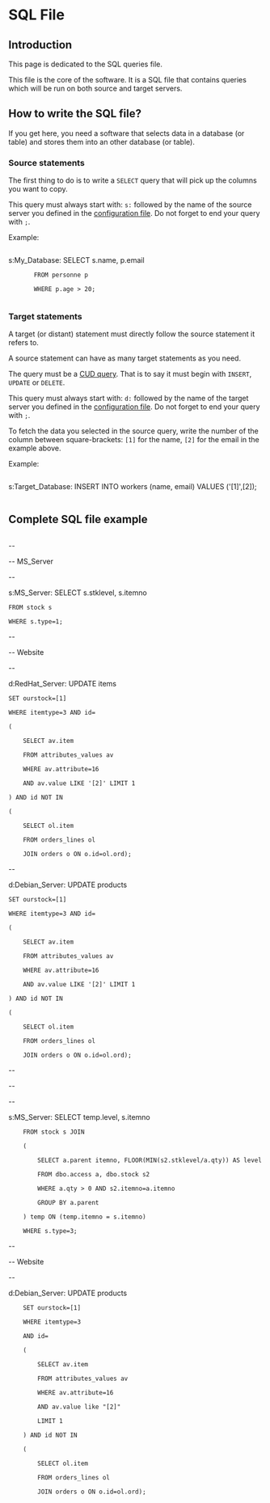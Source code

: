 # SQL File #

## Introduction ##
This page is dedicated to the SQL queries file.

This file is the core of the software. It is a SQL file that contains queries which will be run on both source and target servers.

## How to write the SQL file? ##

If you get here, you need a software that selects data in a database (or table) and stores them into an other database (or table).

### Source statements ###
The first thing to do is to write a `SELECT` query that will pick up the columns you want to copy.

This query must always start with: `s:` followed by the name of the source server you defined in the [configuration file](ConfigurationFile#Database_description.md).
Do not forget to end your query with `;`.

Example:
```sql

```
s:My_Database: SELECT s.name, p.email

	       FROM personne p

	       WHERE p.age > 20;
```
```

### Target statements ###

A target (or distant) statement must directly follow the source statement it refers to.

A source statement can have as many target statements as you need.

The query must be a [CUD query](http://en.wikipedia.org/wiki/Create,_read,_update_and_delete). That is to say it must begin with `INSERT`, `UPDATE` or `DELETE`.

This query must always start with: `d:` followed by the name of the target server you defined in the [configuration file](ConfigurationFile#Database_description.md).
Do not forget to end your query with `;`.

To fetch the data you selected in the source query, write the number of the column between square-brackets: `[1]` for the name, `[2]` for the email in the example above.

Example:
```sql

```
s:Target_Database: INSERT INTO workers (name, email)
                   VALUES ('[1]',[2]);
```
```

## Complete SQL file example ##
```sql

```
--

-- MS_Server

--

s:MS_Server: SELECT s.stklevel, s.itemno

	FROM stock s

	WHERE s.type=1;

--

-- Website

--

d:RedHat_Server: UPDATE items

	SET ourstock=[1]

	WHERE itemtype=3 AND id=

	(

		SELECT av.item

		FROM attributes_values av

		WHERE av.attribute=16

		AND av.value LIKE '[2]' LIMIT 1

	) AND id NOT IN

	(

		SELECT ol.item

		FROM orders_lines ol

		JOIN orders o ON o.id=ol.ord);

--

d:Debian_Server: UPDATE products

	SET ourstock=[1]

	WHERE itemtype=3 AND id=

	(

		SELECT av.item

		FROM attributes_values av

		WHERE av.attribute=16

		AND av.value LIKE '[2]' LIMIT 1

	) AND id NOT IN

	(

		SELECT ol.item

		FROM orders_lines ol

		JOIN orders o ON o.id=ol.ord);

--

--

--

s:MS_Server: SELECT temp.level, s.itemno

		FROM stock s JOIN

		(

			SELECT a.parent itemno, FLOOR(MIN(s2.stklevel/a.qty)) AS level

			FROM dbo.access a, dbo.stock s2

			WHERE a.qty > 0 AND s2.itemno=a.itemno

			GROUP BY a.parent

		) temp ON (temp.itemno = s.itemno)

		WHERE s.type=3;

--

-- Website

--

d:Debian_Server: UPDATE products

		SET ourstock=[1]

		WHERE itemtype=3

		AND id=

		(

			SELECT av.item

			FROM attributes_values av

			WHERE av.attribute=16

			AND av.value like "[2]"

			LIMIT 1

		) AND id NOT IN

		(

			SELECT ol.item

			FROM orders_lines ol

			JOIN orders o ON o.id=ol.ord);
```
```